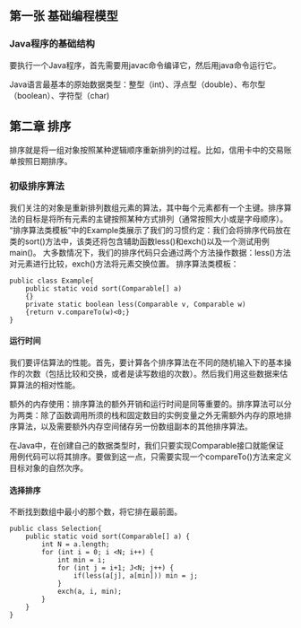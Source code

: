 ## 第一张 基础编程模型
### Java程序的基础结构

要执行一个Java程序，首先需要用javac命令编译它，然后用java命令运行它。

Java语言最基本的原始数据类型：整型（int）、浮点型（double）、布尔型（boolean）、字符型（char)

## 第二章 排序
排序就是将一组对象按照某种逻辑顺序重新排列的过程。比如，信用卡中的交易账单按照日期排序。
### 初级排序算法
我们关注的对象是重新排列数组元素的算法，其中每个元素都有一个主键。排序算法的目标是将所有元素的主键按照某种方式排列（通常按照大小或是字母顺序）。
“排序算法类模板”中的Example类展示了我们的习惯约定：我们会将排序代码放在类的sort()方法中，该类还将包含辅助函数less()和exch()以及一个测试用例main()。
大多数情况下，我们的排序代码只会通过两个方法操作数据：less()方法对元素进行比较，exch()方法将元素交换位置。
排序算法类模板：
```
public class Example{
    public static void sort(Comparable[] a)
    {}
    private static boolean less(Comparable v, Comparable w)
    {return v.compareTo(w)<0;}
}
```
#### 运行时间
我们要评估算法的性能。首先，要计算各个排序算法在不同的随机输入下的基本操作的次数（包括比较和交换，或者是读写数组的次数）。然后我们用这些数据来估算算法的相对性能。

额外的内存使用：排序算法的额外开销和运行时间是同等重要的。排序算法可以分为两类：除了函数调用所须的栈和固定数目的实例变量之外无需额外内存的原地排序算法，以及需要额外内存空间储存另一份数组副本的其他排序算法。

在Java中，在创建自己的数据类型时，我们只要实现Comparable接口就能保证用例代码可以将其排序。要做到这一点，只需要实现一个compareTo()方法来定义目标对象的自然次序。

#### 选择排序
不断找到数组中最小的那个数，将它排在最前面。
```
public class Selection{
    public static void sort(Comparable[] a) {
        int N = a.length;
        for (int i = 0; i <N; i++) {
            int min = i;
            for (int j = i+1; J<N; j++) {
                if(less(a[j], a[min])) min = j;
            }
            exch(a, i, min);
        }
    }
}
```

